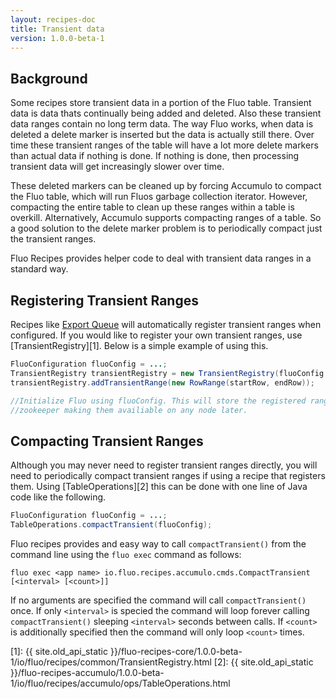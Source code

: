 ```yaml
---
layout: recipes-doc
title: Transient data
version: 1.0.0-beta-1
---
```


## Background

Some recipes store transient data in a portion of the Fluo table.  Transient
data is data thats continually being added and deleted.  Also these transient
data ranges contain no long term data.  The way Fluo works, when data is
deleted a delete marker is inserted but the data is actually still there.  Over
time these transient ranges of the table will have a lot more delete markers
than actual data if nothing is done.  If nothing is done, then processing
transient data will get increasingly slower over time.

These deleted markers can be cleaned up by forcing Accumulo to compact the
Fluo table, which will run Fluos garbage collection iterator. However,
compacting the entire table to clean up these ranges within a table is
overkill. Alternatively,  Accumulo supports compacting ranges of a table.   So
a good solution to the delete marker problem is to periodically compact just
the transient ranges. 

Fluo Recipes provides helper code to deal with transient data ranges in a
standard way.

## Registering Transient Ranges

Recipes like [Export Queue](../export-queue/) will automatically register
transient ranges when configured.  If you would like to register your own
transient ranges, use [TransientRegistry][1].  Below is a simple example of
using this.

```java
FluoConfiguration fluoConfig = ...;
TransientRegistry transientRegistry = new TransientRegistry(fluoConfig.getAppConfiguration());
transientRegistry.addTransientRange(new RowRange(startRow, endRow));

//Initialize Fluo using fluoConfig. This will store the registered ranges in
//zookeeper making them availiable on any node later.
```

## Compacting Transient Ranges

Although you may never need to register transient ranges directly, you will
need to periodically compact transient ranges if using a recipe that registers
them.  Using [TableOperations][2] this can be done with one line of Java code
like the following.

```java
FluoConfiguration fluoConfig = ...;
TableOperations.compactTransient(fluoConfig);
```

Fluo recipes provides and easy way to call `compactTransient()` from the
command line using the `fluo exec` command as follows:

```
fluo exec <app name> io.fluo.recipes.accumulo.cmds.CompactTransient [<interval> [<count>]]
```

If no arguments are specified the command will call `compactTransient()` once.
If only `<interval>` is specied the command will loop forever calling
`compactTransient()` sleeping `<interval>` seconds between calls.  If `<count>`
is additionally specified then the command will only loop `<count>` times.

[1]: {{ site.old_api_static }}/fluo-recipes-core/1.0.0-beta-1/io/fluo/recipes/common/TransientRegistry.html
[2]: {{ site.old_api_static }}/fluo-recipes-accumulo/1.0.0-beta-1/io/fluo/recipes/accumulo/ops/TableOperations.html
